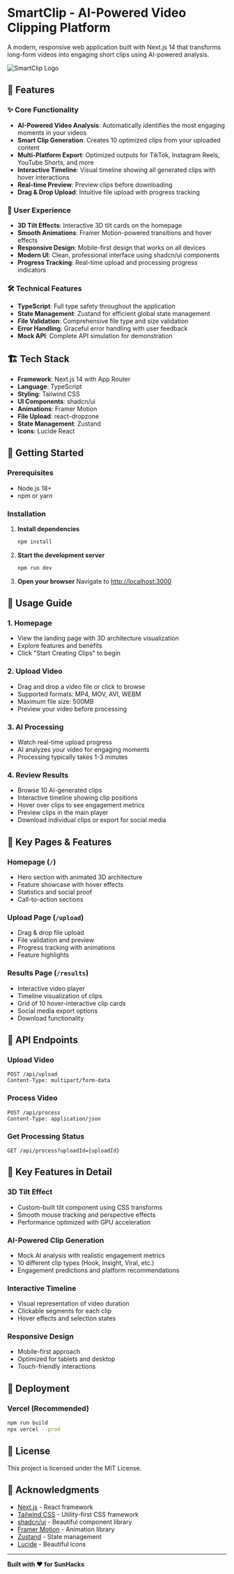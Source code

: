 # SmartClip - AI-Powered Video Clipping Platform

A modern, responsive web application built with Next.js 14 that transforms long-form videos into engaging short clips using AI-powered analysis.

![SmartClip Logo](https://via.placeholder.com/400x200/8B5CF6/FFFFFF?text=SmartClip)

## 🚀 Features

### ✨ Core Functionality
- **AI-Powered Video Analysis**: Automatically identifies the most engaging moments in your videos
- **Smart Clip Generation**: Creates 10 optimized clips from your uploaded content
- **Multi-Platform Export**: Optimized outputs for TikTok, Instagram Reels, YouTube Shorts, and more
- **Interactive Timeline**: Visual timeline showing all generated clips with hover interactions
- **Real-time Preview**: Preview clips before downloading
- **Drag & Drop Upload**: Intuitive file upload with progress tracking

### 🎨 User Experience
- **3D Tilt Effects**: Interactive 3D tilt cards on the homepage
- **Smooth Animations**: Framer Motion-powered transitions and hover effects
- **Responsive Design**: Mobile-first design that works on all devices
- **Modern UI**: Clean, professional interface using shadcn/ui components
- **Progress Tracking**: Real-time upload and processing progress indicators

### 🛠 Technical Features
- **TypeScript**: Full type safety throughout the application
- **State Management**: Zustand for efficient global state management
- **File Validation**: Comprehensive file type and size validation
- **Error Handling**: Graceful error handling with user feedback
- **Mock API**: Complete API simulation for demonstration

## 🏗 Tech Stack

- **Framework**: Next.js 14 with App Router
- **Language**: TypeScript
- **Styling**: Tailwind CSS
- **UI Components**: shadcn/ui
- **Animations**: Framer Motion
- **File Upload**: react-dropzone
- **State Management**: Zustand
- **Icons**: Lucide React

## 🚦 Getting Started

### Prerequisites
- Node.js 18+ 
- npm or yarn

### Installation

1. **Install dependencies**
   ```bash
   npm install
   ```

2. **Start the development server**
   ```bash
   npm run dev
   ```

3. **Open your browser**
   Navigate to [http://localhost:3000](http://localhost:3000)

## 📖 Usage Guide

### 1. Homepage
- View the landing page with 3D architecture visualization
- Explore features and benefits
- Click "Start Creating Clips" to begin

### 2. Upload Video
- Drag and drop a video file or click to browse
- Supported formats: MP4, MOV, AVI, WEBM
- Maximum file size: 500MB
- Preview your video before processing

### 3. AI Processing
- Watch real-time upload progress
- AI analyzes your video for engaging moments
- Processing typically takes 1-3 minutes

### 4. Review Results
- Browse 10 AI-generated clips
- Interactive timeline showing clip positions
- Hover over clips to see engagement metrics
- Preview clips in the main player
- Download individual clips or export for social media

## 🎯 Key Pages & Features

### Homepage (`/`)
- Hero section with animated 3D architecture
- Feature showcase with hover effects
- Statistics and social proof
- Call-to-action sections

### Upload Page (`/upload`)
- Drag & drop file upload
- File validation and preview
- Progress tracking with animations
- Feature highlights

### Results Page (`/results`)
- Interactive video player
- Timeline visualization of clips
- Grid of 10 hover-interactive clip cards
- Social media export options
- Download functionality

## 🔧 API Endpoints

### Upload Video
```http
POST /api/upload
Content-Type: multipart/form-data
```

### Process Video
```http
POST /api/process
Content-Type: application/json
```

### Get Processing Status
```http
GET /api/process?uploadId={uploadId}
```

## 🌟 Key Features in Detail

### 3D Tilt Effect
- Custom-built tilt component using CSS transforms
- Smooth mouse tracking and perspective effects
- Performance optimized with GPU acceleration

### AI-Powered Clip Generation
- Mock AI analysis with realistic engagement metrics
- 10 different clip types (Hook, Insight, Viral, etc.)
- Engagement predictions and platform recommendations

### Interactive Timeline
- Visual representation of video duration
- Clickable segments for each clip
- Hover effects and selection states

### Responsive Design
- Mobile-first approach
- Optimized for tablets and desktop
- Touch-friendly interactions

## 🚀 Deployment

### Vercel (Recommended)
```bash
npm run build
npx vercel --prod
```

## 📄 License

This project is licensed under the MIT License.

## 🙏 Acknowledgments

- [Next.js](https://nextjs.org/) - React framework
- [Tailwind CSS](https://tailwindcss.com/) - Utility-first CSS framework
- [shadcn/ui](https://ui.shadcn.com/) - Beautiful component library
- [Framer Motion](https://www.framer.com/motion/) - Animation library
- [Zustand](https://zustand-demo.pmnd.rs/) - State management
- [Lucide](https://lucide.dev/) - Beautiful icons

---

**Built with ❤️ for SunHacks**
